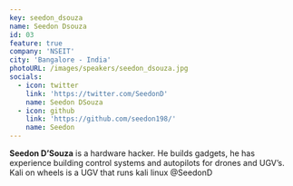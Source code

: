 ```yaml
---
key: seedon_dsouza
name: Seedon Dsouza
id: 03
feature: true
company: 'NSEIT'
city: 'Bangalore - India'
photoURL: /images/speakers/seedon_dsouza.jpg
socials:
  - icon: twitter
    link: 'https://twitter.com/SeedonD'
    name: Seedon DSouza
  - icon: github
    link: 'https://github.com/seedon198/'
    name: Seedon
---
```

<b>Seedon D’Souza</b> is a hardware hacker. He builds gadgets, he has experience building control systems and autopilots for drones and UGV’s. Kali on wheels is a UGV that runs kali linux @SeedonD